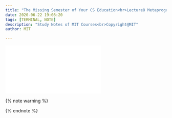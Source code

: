 ```yaml
---
title: "The Missing Semester of Your CS Education<br>Lecture8 Metaprogramming"
date: 2020-06-22 19:08:20
tags: [TERMINAL, NOTE]
description: "Study Notes of MIT Courses<br>Copyright@MIT"
author: MIT

---
```


<iframe src="//player.bilibili.com/player.html?aid=86911412&bvid=BV1x7411H7wa&cid=148514356&page=8" scrolling="no" border="0" frameborder="no" framespacing="0" allowfullscreen="true"> </iframe>

{% note warning %}







{% endnote %}
